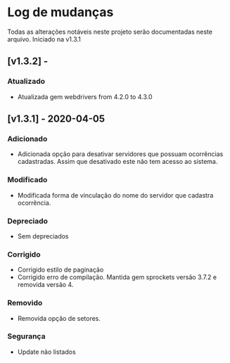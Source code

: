 # Log de mudanças

Todas as alterações notáveis neste projeto serão documentadas neste arquivo. Iniciado na v1.3.1

## [v1.3.2] - 

### Atualizado
 - Atualizada gem webdrivers from 4.2.0 to 4.3.0

## [v1.3.1] - 2020-04-05

### Adicionado
  - Adicionada opção para desativar servidores que possuam ocorrências cadastradas. Assim que desativado este não tem acesso ao sistema.
### Modificado
 - Modificada forma de vinculação do nome do servidor que cadastra ocorrência.
### Depreciado
 - Sem depreciados
### Corrigido
 - Corrigido estilo de paginação
 - Corrigido erro de compilação. Mantida gem sprockets versão 3.7.2 e removida versão 4. 
### Removido
 - Removida opção de setores.
### Segurança
 - Update não listados